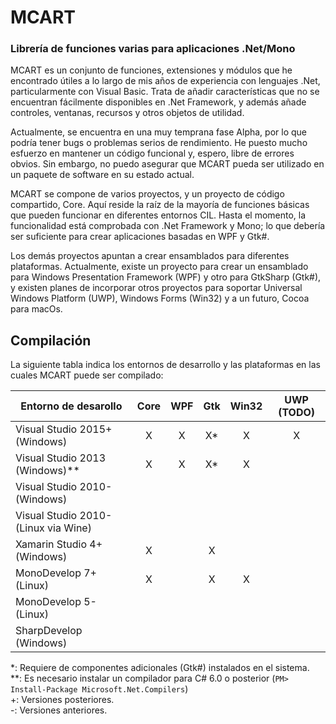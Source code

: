 # MCART
### Librería de funciones varias para aplicaciones .Net/Mono
MCART es un conjunto de funciones, extensiones y módulos que he encontrado útiles a lo largo de mis años de experiencia con lenguajes .Net, particularmente con Visual Basic. Trata de añadir características que no se encuentran fácilmente disponibles en .Net Framework, y además añade controles, ventanas, recursos y otros objetos de utilidad.

Actualmente, se encuentra en una muy temprana fase Alpha, por lo que podría tener bugs o problemas serios de rendimiento. He puesto mucho esfuerzo en mantener un código funcional y, espero, libre de errores obvios. Sin embargo, no puedo asegurar que MCART pueda ser utilizado en un paquete de software en su estado actual.

MCART se compone de varios proyectos, y un proyecto de código compartido, Core. Aquí reside la raíz de la mayoría de funciones básicas que pueden funcionar en diferentes entornos CIL. Hasta el momento, la funcionalidad está comprobada con .Net Framework y Mono; lo que debería ser suficiente para crear aplicaciones basadas en WPF y Gtk#.

Los demás proyectos apuntan a crear ensamblados para diferentes plataformas. Actualmente, existe un proyecto para crear un ensamblado para Windows Presentation Framework (WPF) y otro para GtkSharp (Gtk#), y existen planes de incorporar otros proyectos para soportar Universal Windows Platform (UWP), Windows Forms (Win32) y a un futuro, Cocoa para macOs.

## Compilación
La siguiente tabla indica los entornos de desarrollo y las plataformas en las cuales MCART puede ser compilado:

| Entorno de desarollo | Core | WPF | Gtk | Win32 | UWP (TODO) |
| --- | :---: | :---: | :---: | :---: | :---: |
| Visual Studio 2015+ (Windows) | X | X | X* | X | X |
| Visual Studio 2013 (Windows)** | X | X | X* | X | |
| Visual Studio 2010- (Windows) | | | | | |
| Visual Studio 2010- (Linux via Wine) | | | | | |
| Xamarin Studio 4+ (Windows) | X | | X | | |
| MonoDevelop 7+ (Linux) | X | | X | X | |
| MonoDevelop 5- (Linux) | | | | | |
| SharpDevelop (Windows) | | | | | |

 *: Requiere de componentes adicionales (Gtk#) instalados en el sistema.  
**: Es necesario instalar un compilador para C# 6.0 o posterior (`PM> Install-Package Microsoft.Net.Compilers`)  
 +: Versiones posteriores.  
 -: Versiones anteriores.

